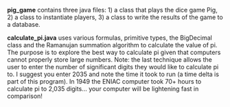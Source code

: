 **pig_game** contains three java files: 1) a class that plays the dice game Pig, 2) a class to instantiate players, 3) a class to write the results of the game to a database.

**calculate_pi.java** uses various formulas, primitive types, the BigDecimal class and the Ramanujan summation algorithm to calculate the value of pi. The purpose is to explore the best way to calculate pi given that computers cannot properly store large numbers. Note: the last technique allows the user to enter the number of significant digits they would like to calculate pi to. I suggest you enter 2035 and note the time it took to run (a time delta is part of this program). In 1949 the ENIAC computer took 70+ hours to calculate pi to 2,035 digits... your computer will be lightening fast in comparison!
